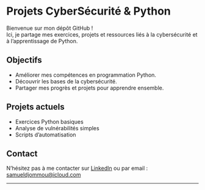 # Projets CyberSécurité & Python

Bienvenue sur mon dépôt GitHub !  
Ici, je partage mes exercices, projets et ressources liés à la cybersécurité et à l’apprentissage de Python.

## Objectifs

- Améliorer mes compétences en programmation Python.
- Découvrir les bases de la cybersécurité.
- Partager mes progrès et projets pour apprendre ensemble.

## Projets actuels

- Exercices Python basiques
- Analyse de vulnérabilités simples
- Scripts d’automatisation

## Contact

N’hésitez pas à me contacter sur [LinkedIn](https://www.linkedin.com/in/tonprofil) ou par email : samueldjommou@icloud.com

---
